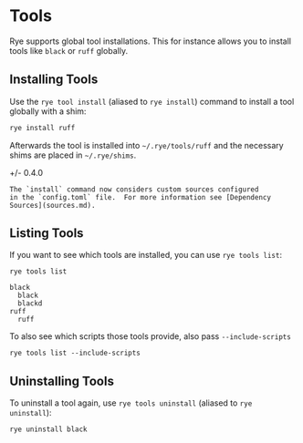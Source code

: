 # Tools

Rye supports global tool installations.  This for instance allows you to install
tools like `black` or `ruff` globally.

## Installing Tools

Use the `rye tool install` (aliased to `rye install`) command to install a tool
globally with a shim:

```bash
rye install ruff
```

Afterwards the tool is installed into `~/.rye/tools/ruff` and the necessary shims
are placed in `~/.rye/shims`.

+/- 0.4.0

    The `install` command now considers custom sources configured
    in the `config.toml` file.  For more information see [Dependency Sources](sources.md).

## Listing Tools

If you want to see which tools are installed, you can use `rye tools list`:

```
rye tools list
```

```
black
  black
  blackd
ruff
  ruff
```

To also see which scripts those tools provide, also pass `--include-scripts`

```
rye tools list --include-scripts
```

## Uninstalling Tools

To uninstall a tool again, use `rye tools uninstall` (aliased to `rye uninstall`):

```
rye uninstall black
```

